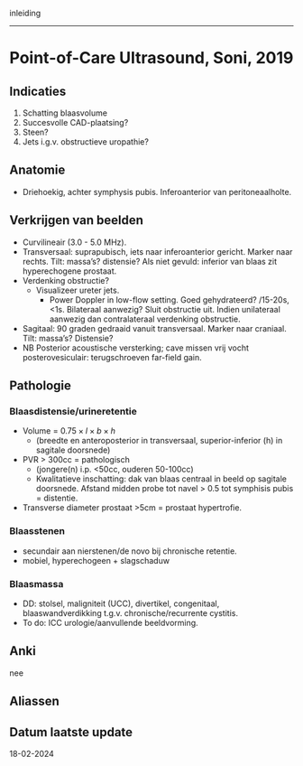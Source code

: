 inleiding
___
# Point-of-Care Ultrasound, Soni, 2019 
## Indicaties
1. Schatting blaasvolume
2. Succesvolle CAD-plaatsing?
3. Steen?
4. Jets i.g.v. obstructieve uropathie?
## Anatomie
- Driehoekig, achter symphysis pubis. Inferoanterior van peritoneaalholte.
## Verkrijgen van beelden
- Curvilineair (3.0 - 5.0 MHz).
- Transversaal: suprapubisch, iets naar inferoanterior gericht. Marker naar rechts. Tilt: massa’s? distensie? Als niet gevuld: inferior van blaas zit hyperechogene prostaat. 
- Verdenking obstructie? 
	- Visualizeer ureter jets. 
		- Power Doppler in low-flow setting. Goed gehydrateerd? /15-20s, <1s. Bilateraal aanwezig? Sluit obstructie uit. Indien unilateraal aanwezig dan contralateraal verdenking obstructie. 
- Sagitaal: 90 graden gedraaid vanuit transversaal. Marker naar craniaal. Tilt: massa’s? Distensie?
- NB Posterior acoustische versterking; cave missen vrij vocht posterovesiculair: terugschroeven far-field gain.
## Pathologie
### Blaasdistensie/urineretentie
- Volume = $0.75 \times l \times b \times h$
	- (breedte en anteroposterior in transversaal, superior-inferior (h) in sagitale doorsnede)
- PVR > 300cc = pathologisch 
	- (jongere(n) i.p. <50cc, ouderen 50-100cc)
	- Kwalitatieve inschatting: dak van blaas centraal in beeld op sagitale doorsnede. Afstand midden probe tot navel > 0.5 tot symphisis pubis = distentie.
- Transverse diameter prostaat >5cm = prostaat hypertrofie. 
### Blaasstenen
- secundair aan nierstenen/de novo bij chronische retentie. 
- mobiel, hyperechogeen + slagschaduw
### Blaasmassa
- DD: stolsel, maligniteit (UCC), divertikel, congenitaal, blaaswandverdikking t.g.v. chronische/recurrente cystitis. 
- To do: ICC urologie/aanvullende beeldvorming.
## Anki
nee
## Aliassen
## Datum laatste update
18-02-2024